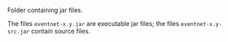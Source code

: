 Folder containing jar files. 

The files `eventnet-x.y.jar` are executable jar files; the files `eventnet-x.y-src.jar` contain source files.
